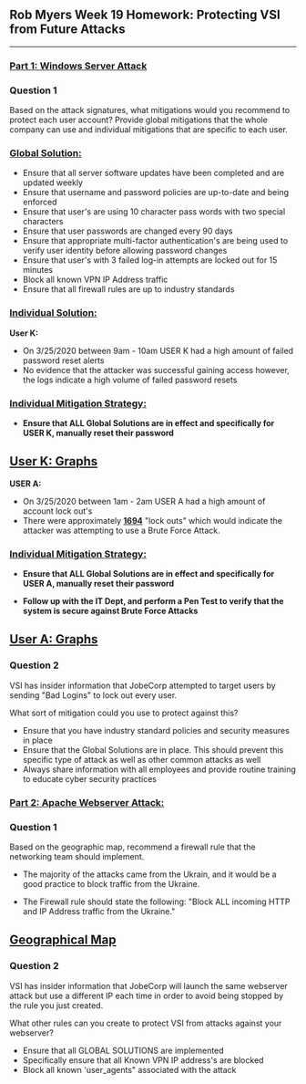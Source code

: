 ## Rob Myers Week 19 Homework: Protecting VSI from Future Attacks
---

### <u>Part 1: Windows Server Attack</u> 

### Question 1

Based on the attack signatures, what mitigations would you recommend to protect each user account? Provide global mitigations that the whole company can use and individual mitigations that are specific to each user.

### <u>Global Solution:</u>

* Ensure that all server software updates have been completed and are updated weekly
* Ensure that username and password policies are up-to-date and being enforced
* Ensure that user's are using 10 character pass words with two special characters
* Ensure that user passwords are changed every 90 days
* Ensure that appropriate multi-factor authentication's are being used to verify user identity before allowing password changes
* Ensure that user's with 3 failed log-in attempts are locked out for 15 minutes 
* Block all known VPN IP Address traffic 
* Ensure that all firewall rules are up to industry standards 

### <u>Individual Solution:</u>

**User K:** 

* On 3/25/2020 between 9am - 10am USER K had a high amount of failed password reset alerts
* No evidence that the attacker was successful gaining access however, the logs indicate a high volume of failed password resets

### <u>Individual Mitigation Strategy:</U>

* **Ensure that ALL Global Solutions are in effect and specifically for USER K, manually reset their password** 

## [User K: Graphs](IMAGE/1.md) 

**USER A:** 

* On 3/25/2020 between 1am - 2am USER A had a high amount of account lock out's
* There were approximately **<u>1694</u>** "lock outs" which would indicate the attacker was attempting to use a Brute Force Attack.  

### <u>Individual Mitigation Strategy:</U>

* **Ensure that ALL Global Solutions are in effect and specifically for USER A, manually reset their password**

* **Follow up with the IT Dept, and perform a Pen Test to verify that the system is secure against Brute Force Attacks** 

## [User A: Graphs](IMAGE/2.md) 

  
### Question 2

VSI has insider information that JobeCorp attempted to target users by sending "Bad Logins" to lock out every user.

What sort of mitigation could you use to protect against this?

* Ensure that you have industry standard policies and security measures in place
* Ensure that the Global Solutions are in place. This should prevent this specific type of attack as well as other common attacks as well
* Always share information with all employees and provide routine training to educate cyber security practices 
  
### <u>Part 2: Apache Webserver Attack:</u>

### Question 1

Based on the geographic map, recommend a firewall rule that the networking team should implement.

* The majority of the attacks came from the Ukrain, and it would be a good practice to block traffic from the Ukraine.

* The Firewall rule should state the following: "Block ALL incoming HTTP and IP Address traffic from the Ukraine."

## [Geographical Map](IMAGE/3.md) 

### Question 2  

VSI has insider information that JobeCorp will launch the same webserver attack but use a different IP each time in order to avoid being stopped by the rule you just created.

What other rules can you create to protect VSI from attacks against your webserver?

* Ensure that all GLOBAL SOLUTIONS are implemented
* Specifically ensure that all Known VPN IP address's are blocked
* Block all known 'user_agents" associated with the attack
  





